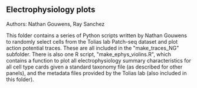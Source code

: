 ## Electrophysiology plots

Authors: Nathan Gouwens, Ray Sanchez

This folder contains a series of Python scripts written by Nathan Gouwens to randomly select cells from the Tolias lab Patch-seq dataset and plot action potential traces. These are
all included in the "make_traces_NG" subfolder. There is also one R script, "make_ephys_violins.R", which contains a function to plot all electrophysiology summary characteristics
for all cell type cards given a standard taxonomy file (as described for other panels), and the metadata files provided by the Tolias lab (also included in this folder). 
